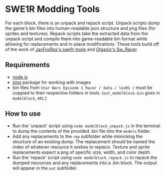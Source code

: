 # SWE1R Modding Tools

For each block, there is an unpack and repack script. Unpack scripts dump the game's bin files into human-readable json structure and png files (for sprites and textures). Repack scripts take the extracted data from the unpack script and compile them into game-readable bin format while allowing for replacements and in-place modifications. These tools build off of the work of [JayFoxRox's swe1r-tools](https://github.com/OpenSWE1R/swe1r-tools) and [Olganix's Sw_Racer](https://github.com/Olganix/Sw_Racer/). 

## Requirements

* [node js](https://nodejs.org/en)
* [jimp](https://www.npmjs.com/package/jimp) package for working with images
* bin files from `Star Wars Episode I Racer / data / lev01 /` must be coppied to their respective folders in tools. (`out_modelblock.bin` goes in `modelblock`, etc.)

## How to use

* Run the 'unpack' script using `node modelblock_unpack.js` in the terminal to dump the contents of the provided .bin file into the `models` folder. 
* Add any replacements to the `rep` subfolder while mimicking the structure of an existing dump. The replacement should be named the index of whatever resource it wishes to replace. Texture and sprite replacements expect a png of specific size, width, and color depth. 
* Run the 'repack' script using `node modelblock_repack.js` to repack the dumped resources and any replacements into a .bin block. The output will appear in the `out` subfolder.